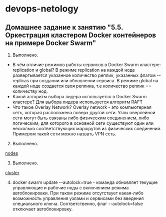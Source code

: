 # devops-netology

## Домашнее задание к занятию "5.5. Оркестрация кластером Docker контейнеров на примере Docker Swarm"


1) Выполнено.
* В чём отличие режимов работы сервисов в Docker Swarm кластере: replication и global?
В режиме replication на каждой ноде развертывается указанное количество реплик, указанных флагом --replicas при создании или обновлении сервиса. В режиме global на каждой ноде создается своя реплика, т.е количество реплик == количеству нод.
* Какой алгоритм выбора лидера используется в Docker Swarm кластере?
Для выбора лидера используется алгоритм RAFT
* Что такое Overlay Network?
Overlay network - это компьютерная сеть, которая расположена поверх другой сети. Узлы оверлейной сети могут быть связаны либо физическим соединением, либо логическим, для которого в основной сети существуют один или несколько соответствующих маршрутов из физических соединений. Примером такой сети можно назвать VPN сеть.

2) Выполнено.

[nodes](./img/nodes.png)

3) Выполнено.

[cluster](./img/cluster.png)

4) docker swarm update --autolock=true - команда обновляет текущие управляющие и рабочие ноды с включением режима автоблокировки. 
При таком режиме отсутствует какая-либо возможность управления узлами и сервисами без введения специального ключа. Соответственно, флаг --autolock=false отключает автоблокировку.
